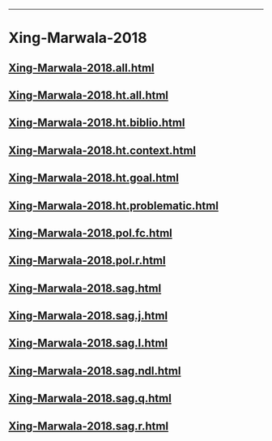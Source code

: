 
----

# Xing-Marwala-2018


## [Xing-Marwala-2018.all.html](Xing-Marwala-2018.all.html)
## [Xing-Marwala-2018.ht.all.html](Xing-Marwala-2018.ht.all.html)
## [Xing-Marwala-2018.ht.biblio.html](Xing-Marwala-2018.ht.biblio.html)
## [Xing-Marwala-2018.ht.context.html](Xing-Marwala-2018.ht.context.html)
## [Xing-Marwala-2018.ht.goal.html](Xing-Marwala-2018.ht.goal.html)
## [Xing-Marwala-2018.ht.problematic.html](Xing-Marwala-2018.ht.problematic.html)
## [Xing-Marwala-2018.pol.fc.html](Xing-Marwala-2018.pol.fc.html)
## [Xing-Marwala-2018.pol.r.html](Xing-Marwala-2018.pol.r.html)
## [Xing-Marwala-2018.sag.html](Xing-Marwala-2018.sag.html)
## [Xing-Marwala-2018.sag.j.html](Xing-Marwala-2018.sag.j.html)
## [Xing-Marwala-2018.sag.l.html](Xing-Marwala-2018.sag.l.html)
## [Xing-Marwala-2018.sag.ndl.html](Xing-Marwala-2018.sag.ndl.html)
## [Xing-Marwala-2018.sag.q.html](Xing-Marwala-2018.sag.q.html)
## [Xing-Marwala-2018.sag.r.html](Xing-Marwala-2018.sag.r.html)

